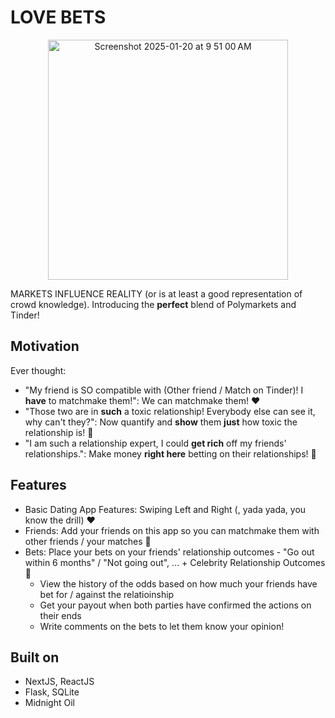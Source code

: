 # LOVE BETS

<p align="center">
<img width="384" alt="Screenshot 2025-01-20 at 9 51 00 AM" src="https://github.com/user-attachments/assets/537d413f-1351-4b16-9de5-f4fb9510cfb0" />
</p>

MARKETS INFLUENCE REALITY (or is at least a good representation of crowd knowledge). 
Introducing the **perfect** blend of Polymarkets and Tinder!

## Motivation
Ever thought:
- "My friend is SO compatible with (Other friend / Match on Tinder)! I **have** to matchmake them!": We can matchmake them! ❤️
- "Those two are in **such** a toxic relationship! Everybody else can see it, why can't they?": Now quantify and **show** them **just** how toxic the relationship is! 💬
- "I am such a relationship expert, I could **get rich** off my friends' relationships.": Make money **right here** betting on their relationships! 🎰

## Features
- Basic Dating App Features: Swiping Left and Right (, yada yada, you know the drill) ❤️
- Friends: Add your friends on this app so you can matchmake them with other friends / your matches 💬
- Bets: Place your bets on your friends' relationship outcomes - "Go out within 6 months" / "Not going out", ... + Celebrity Relationship Outcomes 🎰
  - View the history of the odds based on how much your friends have bet for / against the relatioinship
  - Get your payout when both parties have confirmed the actions on their ends
  - Write comments on the bets to let them know your opinion!

## Built on
- NextJS, ReactJS
- Flask, SQLite
- Midnight Oil
